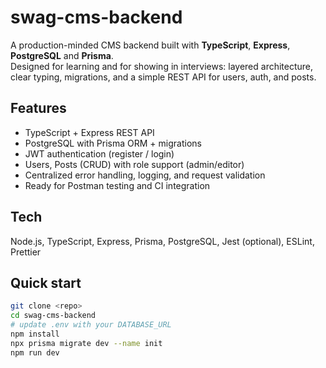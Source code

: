 # swag-cms-backend

A production-minded CMS backend built with **TypeScript**, **Express**, **PostgreSQL** and **Prisma**.  
Designed for learning and for showing in interviews: layered architecture, clear typing, migrations, and a simple REST API for users, auth, and posts.

## Features
- TypeScript + Express REST API
- PostgreSQL with Prisma ORM + migrations
- JWT authentication (register / login)
- Users, Posts (CRUD) with role support (admin/editor)
- Centralized error handling, logging, and request validation
- Ready for Postman testing and CI integration

## Tech
Node.js, TypeScript, Express, Prisma, PostgreSQL, Jest (optional), ESLint, Prettier

## Quick start
```bash
git clone <repo>
cd swag-cms-backend
# update .env with your DATABASE_URL
npm install
npx prisma migrate dev --name init
npm run dev
